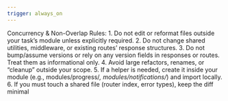 ```yaml
---
trigger: always_on
---
```


Concurrency & Non-Overlap Rules:
	1.	Do not edit or reformat files outside your task’s module unless explicitly required.
	2.	Do not change shared utilities, middleware, or existing routes’ response structures.
	3.	Do not bump/assume versions or rely on any version fields in responses or routes. Treat them as informational only.
	4.	Avoid large refactors, renames, or “cleanup” outside your scope.
	5.	If a helper is needed, create it inside your module (e.g., modules/progress/*, modules/notifications/*) and import locally.
	6.	If you must touch a shared file (router index, error types), keep the diff minimal